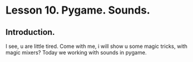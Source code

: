# Lesson 10. Pygame. Sounds.

## Introduction.

I see, u are little tired. Come with me, i will show u some magic tricks, with magic mixers? Today we working with sounds in pygame.